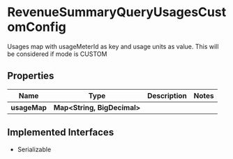 

# RevenueSummaryQueryUsagesCustomConfig

Usages map with usageMeterId as key and usage units as value. This will be considered if mode is CUSTOM

## Properties

| Name | Type | Description | Notes |
|------------ | ------------- | ------------- | -------------|
|**usageMap** | **Map&lt;String, BigDecimal&gt;** |  |  |


## Implemented Interfaces

* Serializable


